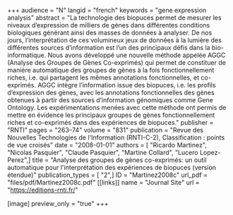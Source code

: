 +++
audience = "N"
langid = "french"
keywords = "gene expression analysis"
abstract = "La technologie des biopuces permet de mesurer les niveaux d’expression de milliers de gènes dans différentes conditions biologiques générant ainsi des masses de données à analyser. De nos jours, l’interprétation de ces volumineux jeux de données à la lumière des différentes sources d’information est l’un des principaux défis dans la bio-informatique. Nous avons développé une nouvelle méthode appelée AGGC (Analyse des Groupes de Gènes Co-exprimés) qui permet de constituer de manière automatique des groupes de gènes à la fois fonctionnellement riches, i.e. qui partagent les mêmes annotations fonctionnelles, et co-exprimés. AGGC intègre l’information issue des biopuces, i.e. les profils d’expression des gènes, avec les annotations fonctionnelles des gènes obtenues à partir des sources d’information génomiques comme Gene Ontology. Les expérimentations menées avec cette méthode ont permis de mettre en évidence les principaux groupes de gènes fonctionnellement riches et co-exprimés dans des expériences de biopuces."
publisher = "RNTI"
pages = "263–74"
volume = "831"
publication = "Revue des Nouvelles Technologies de l'Information (RNTI-C-2), Classification : points de vue croisés"
date = "2008-01-01"
authors = [ "Ricardo Martinez", "Nicolas Pasquier", "Claude Pasquier", "Martine Collard", "Lucero Lopez-Perez",]
title = "Analyse des groupes de gènes co-exprimés: un outil automatique pour l'interprétation des expériences de biopuces (version étendue)"
publication_types = [ "2",]
ID = "Martinez2008c"
url_pdf = "files/pdf/Martinez2008c.pdf"
[[links]]
name = "Journal Site"
url = "https://editions-rnti.fr/"

[image]
preview_only = "true"
+++
